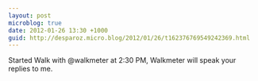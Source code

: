 ```yaml
---
layout: post
microblog: true
date: 2012-01-26 13:30 +1000
guid: http://desparoz.micro.blog/2012/01/26/t162376769549242369.html
---
```

Started Walk with @walkmeter at 2:30 PM, Walkmeter will speak your replies to me.
